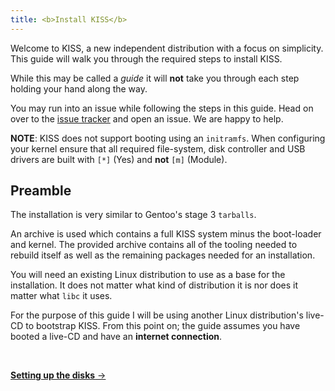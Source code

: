 ```yaml
---
title: <b>Install KISS</b>
---
```


Welcome to KISS, a new independent distribution with a focus on simplicity. This guide will walk you through the required steps to install KISS.

While this may be called a *guide* it will **not** take you through each step holding your hand along the way.

You may run into an issue while following the steps in this guide. Head on over to the [issue tracker](https://github.com/kisslinux/repo/issues) and open an issue. We are happy to help.

**NOTE**: KISS does not support booting using an `initramfs`. When configuring your kernel ensure that all required file-system, disk controller and USB drivers are built with `[*]` (Yes) and **not** `[m]` (Module).

## Preamble

The installation is very similar to Gentoo's stage 3 `tarballs`.

An archive is used which contains a full KISS system minus the boot-loader and kernel. The provided archive contains all of the tooling needed to rebuild itself as well as the remaining packages needed for an installation.

You will need an existing Linux distribution to use as a base for the installation. It does not matter what kind of distribution it is nor does it matter what `libc` it uses.

For the purpose of this guide I will be using another Linux distribution's live-CD to bootstrap KISS. From this point on; the guide assumes you have booted a live-CD and have an **internet connection**.


<br>

<span id=r>[**Setting up the disks** ->](https://getkiss.org/install/disks/)</span>
